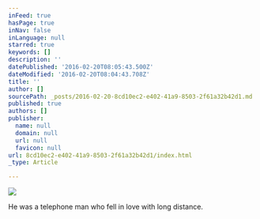 ```yaml
---
inFeed: true
hasPage: true
inNav: false
inLanguage: null
starred: true
keywords: []
description: ''
datePublished: '2016-02-20T08:05:43.500Z'
dateModified: '2016-02-20T08:04:43.708Z'
title: ''
author: []
sourcePath: _posts/2016-02-20-8cd10ec2-e402-41a9-8503-2f61a32b42d1.md
published: true
authors: []
publisher:
  name: null
  domain: null
  url: null
  favicon: null
url: 8cd10ec2-e402-41a9-8503-2f61a32b42d1/index.html
_type: Article

---
```

![](https://the-grid-user-content.s3-us-west-2.amazonaws.com/69219a22-1190-415b-8950-f61c9243828b.JPG)

He was a telephone man who fell in love with long distance.